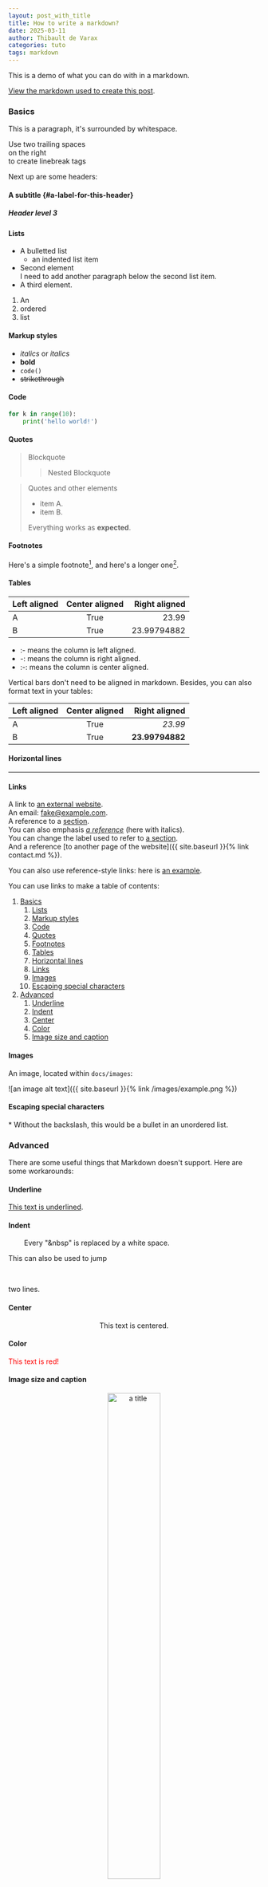 ```yaml
---
layout: post_with_title
title: How to write a markdown?
date: 2025-03-11
author: Thibault de Varax
categories: tuto
tags: markdown
---
```

This is a demo of what you can do with in a markdown. 

[View the markdown used to create this post](https://github.com/reseau-iabm/reseau-iabm.github.io/blob/main/docs/_posts/2025-03-11-markdown.md?plain=1).

### Basics

This is a paragraph, it's surrounded by whitespace. 

Use two trailing spaces  
on the right  
to create linebreak tags

Next up are some headers:

#### A subtitle {#a-label-for-this-header}

##### Header level 3

#### Lists

* A bulletted list
  - an indented list item
* Second element  
    I need to add another paragraph below the second list item.
* A third element.

1. An
2. ordered
3. list

#### Markup styles

- *italics* or _italics_
- **bold**
- `code()`
- ~~strikethrough~~

#### Code

```python
for k in range(10):
    print('hello world!')
```

#### Quotes

> Blockquote
>> Nested Blockquote

> Quotes and other elements
>
> - item A.
> - item B.
>
>  Everything works as **expected**.

#### Footnotes

Here's a simple footnote[^1], and here's a longer one[^bignote].

[^1]: This is the first footnote.

[^bignote]: Here's one with multiple paragraphs and code.

    Indent paragraphs to include them in the footnote.

    Add as many paragraphs as you like.

#### Tables

| Left aligned | Center aligned | Right aligned |
| :----------- | :------------: | ------------: |
| A            | True           | 23.99         |
| B            | True           | 23.99794882   |

* :- means the column is left aligned.
* -: means the column is right aligned.
* :-: means the column is center aligned.

Vertical bars don't need to be aligned in markdown.
Besides, you can also format text in your tables:

| Left aligned | Center aligned | Right aligned |
| :- | :-: | -: |
| A | True | *23.99* |
| B | True | **23.99794882** |

#### Horizontal lines
 
*****

#### Links

A link to [an external website](https://iabm2025.sciencesconf.org/).  
An email: <fake@example.com>.  
A reference to a [section](#basics).  
You can also emphasis *[a reference](#header-level-3)* (here with italics).  
You can change the label used to refer to [a section](#a-label-for-this-header).  
And a reference [to another page of the website]({{ site.baseurl }}{% link contact.md %}).  

You can also use reference-style links: here is [an example][a label].

[a label]: https://www.markdownguide.org/basic-syntax/#reference-style-links

You can use links to make a table of contents:

1. [Basics](#basics)
    1. [Lists](#lists)
    1. [Markup styles](#markup-styles)
    1. [Code](#code)
    1. [Quotes](#quotes)
    1. [Footnotes](#footnotes)
    1. [Tables](#tables)
    1. [Horizontal lines](#horizontal-lines)
    1. [Links](#links)
    1. [Images](#images)
    1. [Escaping special characters](#escaping-special-characters)
2. [Advanced](#advanced)
    1. [Underline](#underline)
    1. [Indent](#indent)
    1. [Center](#center)
    1. [Color](#color)
    1. [Image size and caption](#image-size-and-caption)

#### Images

An image, located within `docs/images`:

![an image alt text]({{ site.baseurl }}{% link /images/example.png %})

#### Escaping special characters

\* Without the backslash, this would be a bullet in an unordered list.

### Advanced

There are some useful things that Markdown doesn't support. Here are some workarounds:

#### Underline

<ins>This text is underlined</ins>.

#### Indent

&nbsp;&nbsp;&nbsp;&nbsp;&nbsp;&nbsp;&nbsp;&nbsp;Every "&nbsp" is replaced by a white space.

This can also be used to jump

&nbsp;

two lines.

#### Center

<center>This text is centered.</center>

#### Color

<font color="red">This text is red!</font>

#### Image size and caption

<center>
    <figure>
        <img src="/images/example.png" width="50%" height="50%" alt="a title">
        <figcaption>a caption</figcaption>
    </figure>
</center>

****
